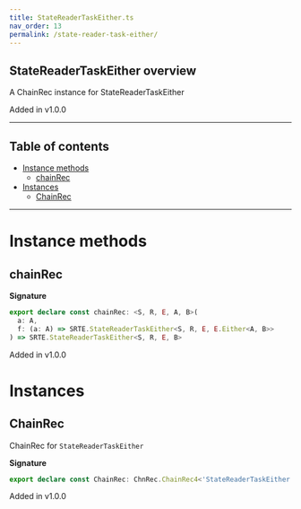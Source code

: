 ```yaml
---
title: StateReaderTaskEither.ts
nav_order: 13
permalink: /state-reader-task-either/
---
```


## StateReaderTaskEither overview

A ChainRec instance for StateReaderTaskEither

Added in v1.0.0

---

<h2 class="text-delta">Table of contents</h2>

- [Instance methods](#instance-methods)
  - [chainRec](#chainrec)
- [Instances](#instances)
  - [ChainRec](#chainrec)

---

# Instance methods

## chainRec

**Signature**

```ts
export declare const chainRec: <S, R, E, A, B>(
  a: A,
  f: (a: A) => SRTE.StateReaderTaskEither<S, R, E, E.Either<A, B>>
) => SRTE.StateReaderTaskEither<S, R, E, B>
```

Added in v1.0.0

# Instances

## ChainRec

ChainRec for `StateReaderTaskEither`

**Signature**

```ts
export declare const ChainRec: ChnRec.ChainRec4<'StateReaderTaskEither'>
```

Added in v1.0.0
